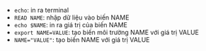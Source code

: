 - `echo`: in ra terminal
- `READ NAME`: nhập dữ liệu vào biến NAME
- `echo $NAME`: in ra giá trị của biến NAME
- `export NAME=VALUE`: tạo biến môi trường NAME với giá trị VALUE
- `NAME="VALUE"`: tạo biến NAME với giá trị VALUE